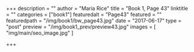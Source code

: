 +++
description = ""
author = "Maria Rice"
title = "Book 1, Page 43"
linktitle = ""
categories = ["book1"]
featuredalt = "Page43"
featured = ""
featuredpath = "/img/book1/bw_page43.jpg"
date = "2017-06-17"
type = "post"
preview = "/img/book1_prev/preview43.jpg"
images = [ "img/main/seo_image.jpg" ]

+++

